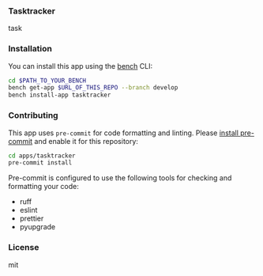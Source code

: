 ### Tasktracker

task

### Installation

You can install this app using the [bench](https://github.com/frappe/bench) CLI:

```bash
cd $PATH_TO_YOUR_BENCH
bench get-app $URL_OF_THIS_REPO --branch develop
bench install-app tasktracker
```

### Contributing

This app uses `pre-commit` for code formatting and linting. Please [install pre-commit](https://pre-commit.com/#installation) and enable it for this repository:

```bash
cd apps/tasktracker
pre-commit install
```

Pre-commit is configured to use the following tools for checking and formatting your code:

- ruff
- eslint
- prettier
- pyupgrade

### License

mit
